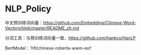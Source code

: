 # NLP_Policy

中文预训练词向量：https://github.com/Embedding/Chinese-Word-Vectors/blob/master/README_zh.md

分词工具：与预训练词向量一致，https://github.com/hankcs/HanLP

BertModel：'hfl/chinese-roberta-wwm-ext'
